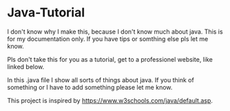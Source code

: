# Java-Tutorial

I don't know why I make this, because I don't know much about java.
This is for my documentation only. If you have tips or somthing else pls let me know.

Pls don't take this for you as a tutorial, get to a professionel website, like linked below.

In this .java file I show all sorts of things about java. 
If you think of something or I have to add something please let me know.

This project is inspired by https://www.w3schools.com/java/default.asp.